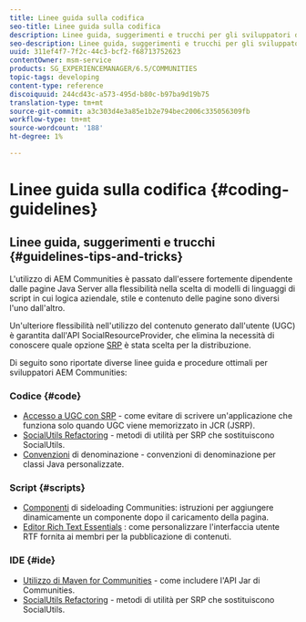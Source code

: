 ```yaml
---
title: Linee guida sulla codifica
seo-title: Linee guida sulla codifica
description: Linee guida, suggerimenti e trucchi per gli sviluppatori di Communities
seo-description: Linee guida, suggerimenti e trucchi per gli sviluppatori di Communities
uuid: 311ef4f7-7f2c-44c3-bcf2-f68713752623
contentOwner: msm-service
products: SG_EXPERIENCEMANAGER/6.5/COMMUNITIES
topic-tags: developing
content-type: reference
discoiquuid: 244cd43c-a573-495d-b80c-b97ba9d19b75
translation-type: tm+mt
source-git-commit: a3c303d4e3a85e1b2e794bec2006c335056309fb
workflow-type: tm+mt
source-wordcount: '188'
ht-degree: 1%

---
```



# Linee guida sulla codifica {#coding-guidelines}

## Linee guida, suggerimenti e trucchi {#guidelines-tips-and-tricks}

L&#39;utilizzo di  AEM Communities è passato dall&#39;essere fortemente dipendente dalle pagine Java Server alla flessibilità nella scelta di modelli di linguaggi di script in cui logica aziendale, stile e contenuto delle pagine sono diversi l&#39;uno dall&#39;altro.

Un&#39;ulteriore flessibilità nell&#39;utilizzo del contenuto generato dall&#39;utente (UGC) è garantita dall&#39;API SocialResourceProvider, che elimina la necessità di conoscere quale opzione [SRP](srp.md) è stata scelta per la distribuzione.

Di seguito sono riportate diverse linee guida e procedure ottimali per  sviluppatori AEM Communities:

### Codice {#code}

* [Accesso a UGC con SRP](accessing-ugc-with-srp.md)  - come evitare di scrivere un&#39;applicazione che funziona solo quando UGC viene memorizzato in JCR (JSRP).
* [SocialUtils Refactoring](socialutils.md) - metodi di utilità per SRP che sostituiscono SocialUtils.
* [Convenzioni](naming-conventions.md)  di denominazione - convenzioni di denominazione per classi Java personalizzate.

### Script {#scripts}

* [Componenti](sideloading.md)  di sideloading Communities: istruzioni per aggiungere dinamicamente un componente dopo il caricamento della pagina.
* [Editor Rich Text Essentials](rte.md) : come personalizzare l&#39;interfaccia utente RTF fornita ai membri per la pubblicazione di contenuti.

### IDE {#ide}

* [Utilizzo di Maven for Communities](maven.md)  - come includere l&#39;API Jar di Communities.
* [SocialUtils Refactoring](socialutils.md) - metodi di utilità per SRP che sostituiscono SocialUtils.

